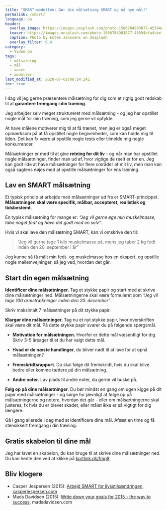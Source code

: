 ```yaml
---
title: "SMART-modellen: Gør din målsætning SMART og nå nye mål!"
permalink: /smart/
language: da
header:
  overlay_image: https://images.unsplash.com/photo-1506784983877-45594efa4cbe?ixlib=rb-1.2.1&ixid=eyJhcHBfaWQiOjEyMDd9&auto=format&fit=crop&w=1948&q=80
  teaser: https://images.unsplash.com/photo-1506784983877-45594efa4cbe?ixlib=rb-1.2.1&ixid=eyJhcHBfaWQiOjEyMDd9&auto=format&fit=crop&w=400&q=80
  caption: Photo by Estée Janssens on Unsplash
  overlay_filter: 0.4
category:
  - Viden om
tags:
  - målsætning
  - mål
  - vaner
  - modeller
last_modified_at: 2020-07-01T08:14:14Z
toc: true
---
```


I dag vil jeg gerne præsentere målsætning for dig som et rigtig godt redskab til at **garantere fremgang i din træning**.

Jeg arbejder selv meget struktureret med målsætning - og jeg har opstillet nogle mål for min træning, som jeg gerne vil opfylde.

At have målene motiverer mig til at få trænet, men jeg er også meget opmærksom på at få opstillet nogle begivenheder, som kan holde mig til ilden. Det kan fx være at opstille nogle tests eller tilmelde mig nogle konkurrencer. 

Målsætninger er med til at give **retning for dit liv** - og når man har opstillet nogle målsætninger, finder man ud af, hvor vigtige de reelt er for en. Jeg kan godt lide at have målsætninger for flere områder af mit liv, men man kan også sagtens nøjes med at opstille målsætninger for ens træning.

## Lav en SMART målsætning

Et typisk princip at arbejde med målsætninger ud fra er SMART-princippet. **Målsætningen skal være specifik, målbar, accepteret, realistisk og tidsbestemt**. 

En typisk målsætning for mange er: _“Jeg vil gerne øge min muskelmasse, tabe noget fedt og have det godt med en selv”_.

Hvis vi skal lave den målsætning SMART, kan vi omskrive den til:

> “Jeg vil gerne tage 1 kilo muskelmasse på, mens jeg taber 2 kg fedt inden den 20. september i år”

Jeg kunne så få målt min fedt- og muskelmasse hos en ekspert, og opstille nogle mellemvejninger, så jeg ved, hvordan det går.

## Start din egen målsætning

**Identificer dine målsætninger.** Tag et stykke papir og start med at skrive dine målsætninger ned. Målsætningerne skal være formuleret som _“Jeg vil tage 100 armstrækninger inden den 20. december”_.

Skriv maksimalt 7 målsætninger på dit stykke papir. 

**Klargør dine målsætninger.** Tag nu et nyt stykke papir, hvor overskriften skal være dit mål. På dette stykke papir svarer du på følgende spørgsmål. 

- **Motivation for målsætningen.** Hvorfor er dette mål væsentligt for dig. Skriv 3-5 årsager til at du har valgt dette mål.

- **Hvad er de næste handlinger**, du bliver nødt til at lave for at opnå målsætningen?

- **Fremskridtsrapport**. Du skal følge dit fremskridt, hvis du skal blive bedre eller komme tættere på din målsætning.

- **Andre noter**. Lav plads til andre noter, du gerne vil huske på.

**Følg op på dine målsætninger**. Du bør mindst en gang om ugen kigge på dit papir med målsætninger - og sørge for jævnligt at følge op på målsætningerne og notere, hvordan det går - eller om målsætningerne skal justeres, fx hvis du er blevet skadet, eller målet ikke er så vigtigt for dig længere. 

Gå i gang allerede i dag med at identificere dine mål. Afsæt en time og få stensikkert fremgang i din træning.

## Gratis skabelon til dine mål 

Jeg har lavet en skabelon, du kan bruge til at skrive dine målsætninger ned. Du kan hente den ved at klikke på [kortlink.dk/fmq8](http://kortlink.dk/fmq8)

## Bliv klogere

- Casper Jespersen (2015): [Arbejd SMART for livsstilsændringen, casperjespersen.com](http://casperjespersen.com/2015/01/07/arbejd-smart-for-livsstilsaendringen/)
- Mads Davidsen (2015): [Write down your goals for 2015 - the way to success](http://madsdavidsen.com/blog/write-down-your-goals-2015-way-success), madsdavidsen.com
